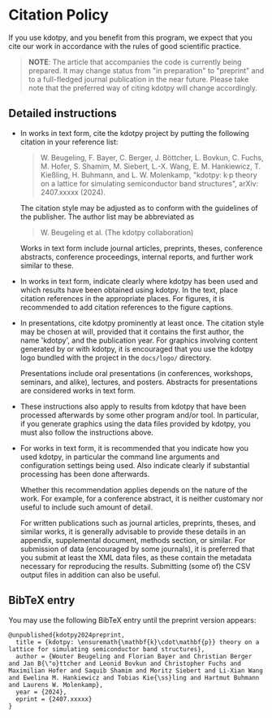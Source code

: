 Citation Policy
===============

If you use kdotpy, and you benefit from this program, we expect that you cite
our work in accordance with the rules of good scientific practice.


> **NOTE**: The article that accompanies the code is currently being prepared. It
may change status from "in preparation" to "preprint" and to a full-fledged
journal publication in the near future. Please take note that the preferred way
of citing kdotpy will change accordingly.


Detailed instructions
---------------------

- In works in text form, cite the kdotpy project by putting the following
  citation in your reference list:
  
  > W. Beugeling, F. Bayer, C. Berger, J. Böttcher, L. Bovkun, C. Fuchs, 
  M. Hofer, S. Shamim, M. Siebert, L.-X. Wang, E. M. Hankiewicz, T. Kießling,
  H. Buhmann, and L. W. Molenkamp,
  "kdotpy: k·p theory on a lattice for simulating semiconductor band structures",
  arXiv: 2407.xxxxx (2024).
  
  The citation style may be adjusted as to conform with the guidelines of the
  publisher. The author list may be abbreviated as
  > W. Beugeling et al. (The kdotpy collaboration)
  
  Works in text form include journal articles, preprints, theses, conference
  abstracts, conference proceedings, internal reports, and further work similar
  to these.

- In works in text form, indicate clearly where kdotpy has been used and which
  results have been obtained using kdotpy. In the text, place citation
  references in the appropriate places. For figures, it is recommended to add
  citation references to the figure captions.
  
- In presentations, cite kdotpy prominently at least once. The citation style
  may be chosen at will, provided that it contains the first author, the name
  'kdotpy', and the publication year. For graphics involving content generated
  by or with kdotpy, it is encouraged that you use the kdotpy logo bundled with
  the project in the `docs/logo/` directory.

  Presentations include oral presentations (in conferences, workshops, seminars,
  and alike), lectures, and posters. Abstracts for presentations are considered
  works in text form.

- These instructions also apply to results from kdotpy that have been processed
  afterwards by some other program and/or tool. In particular, if you generate
  graphics using the data files provided by kdotpy, you must also follow the
  instructions above.

- For works in text form, it is recommended that you indicate how you used
  kdotpy, in particular the command line arguments and configuration settings
  being used. Also indicate clearly if substantial processing has been done
  afterwards.
  
  Whether this recommendation applies depends on the nature of the work. For
  example, for a conference abstract, it is neither customary nor useful to
  include such amount of detail.
  
  For written publications such as journal articles, preprints, theses, and
  similar works, it is generally advisable to provide these details in an
  appendix, supplemental document, methods section, or similar. For submission
  of data (encouraged by some journals), it is preferred that you submit at
  least the XML data files, as these contain the metadata necessary for
  reproducing the results. Submitting (some of) the CSV output files in
  addition can also be useful.

BibTeX entry
------------

You may use the following BibTeX entry until the preprint version appears:
```
@unpublished{kdotpy2024preprint,
  title = {kdotpy: \ensuremath{\mathbf{k}\cdot\mathbf{p}} theory on a lattice for simulating semiconductor band structures},
  author = {Wouter Beugeling and Florian Bayer and Christian Berger and Jan B{\"o}ttcher and Leonid Bovkun and Christopher Fuchs and Maximilian Hofer and Saquib Shamim and Moritz Siebert and Li-Xian Wang and Ewelina M. Hankiewicz and Tobias Kie{\ss}ling and Hartmut Buhmann and Laurens W. Molenkamp},
  year = {2024},
  eprint = {2407.xxxxx}
}
```
